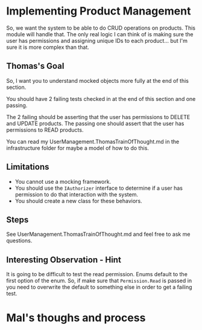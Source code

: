 Implementing Product Management
===

So, we want the system to be able to do CRUD operations on products. This module will handle that. The only real logic I can think of is making sure the user has permissions and assigning unique IDs to each product... but I'm sure it is more complex than that. 

Thomas's Goal
---
So, I want you to understand mocked objects more fully at the end of this section. 

You should have 2 failing tests checked in at the end of this section and one passing.

The 2 failing should be asserting that the user has permissions to DELETE and UPDATE products. The passing one should assert that the user has permissions to READ products.

You can read my UserManagement.ThomasTrainOfThought.md in the infrastructure folder for maybe a model of how to do this. 

Limitations
--- 
- You cannot use a mocking framework. 
- You should use the ``IAuthorizer`` interface to determine if a user has permission to do that interaction with the system. 
- You should create a new class for these behaviors. 

Steps
---
See UserManagement.ThomasTrainOfThought.md and feel free to ask me questions. 

Interesting Observation - Hint
---
It is going to be difficult to test the read permission. Enums default to the first option of the enum. So, if make sure that `Permission.Read` is passed in you need to overwrite the default to something else in order to get a failing test. 

Mal's thoughs and process
===
